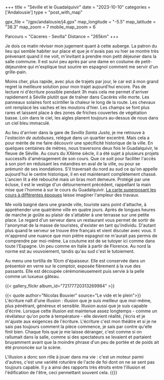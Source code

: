 +++
title = "Séville et le Guadalquivir"
date = "2023-10-10"
categories = ['Andalousie']
type = "post_with_map"

gpx_file = "/gpx/andalousie/j4.gpx"
map_longitude = "-5.5"
map_latitude = "38.3"
map_zoom = 7
mobile_map_zoom = 6

Parcours = "Cáceres - Sevilla"
Distance = "265km"
+++

Je dois ce matin réviser mon jugement quant à cette auberge. La patron du lieu qui semble habiter sur place et que je n'avais pas vu hier 
se montre très prévenant quand il me voit, m'invitant à prendre mon petit déjeuner dans la salle commune. Il est suivi peu après par une 
dame en costume de petit-déjeunière qui m'explique tout sourire en espagnol comment me servir d'un grille-pain.

Moins cher, plus rapide, avec plus de trajets par jour, le car est à mon grand regret la meilleure solution pour mon trajet aujourd'hui 
encore. Pas de lecture ni d'écriture possible pendant 3h mais cela me permet d'arriver rapidement à Séville plutôt que de traîner dans 
Cacérès ville morte. 
Les panneaux solaires font scintiller la chaleur le long de la route. Les chevaux ont remplacé les vaches et les moutons d'hier. Les 
champs se font plus rares et laissent place à des zones de friches couvertes de végétation basse. Loin dans le ciel, les aigles planent 
toujours au-dessus de nous dans un ciel bleu immaculé.

Au lieu d'arriver dans la gare de *Sevilla Santa Justa*, je me retrouve à l'*estación de autobuses*, relégué dans 
un quartier excentré. Mais cela a pour mérite de me faire découvrir une spécificité historique de la ville. En quelques centaines de mètres, 
nous traversons deux fois le Guadalquivir, le fleuve de Séville. Au cours du XXème siècle, il a été sujet à plusieurs projets successifs 
d'aménagement de son cours. Que ce soit pour faciliter l'accès à son port en réduisant les méandres en aval de la ville, ou pour se prémunir 
de ses inondations. S'il traversait du nord au sud ce qu'on appelle aujourd'hui le centre historique, il en est maintenant complètement 
chassé. L'ancien lit a été rebouché mais un bras mort demeure. Protégé par une écluse, il est le vestige d'un détournement précédent, 
rappellant la main mise que l'homme à sur le cours du Guadalquivir. [La carte superposant les cours à 
différentes époques](https://es.wikipedia.org/wiki/Usuario:Takashi_kurita/Muestras#/media/Archivo:R%C3%ADo_Guadalquivir_en_Sevilla_y_sus_cambios.png) 
laisse imaginer l'ampleur des travaux.

Me voilà baigné dans une grande ville, touriste sans point d'attache, à appréhender une quatrième ville en quatre jours. Après de longues 
heures de marche je goûte au plaisir de s'attabler à une terrasse sur une petite place. Le regard d'un serveur dans un restaurant vous 
permet de sortir de l'anonymat de la masse de touristes, d'exister en tant qu'individu. D'autant plus quand le serveur se trouve être 
français et vient discuter avec vous. Il m'apprend une nuance que mon piètre espagnol ne m'aurait pas permis de comprendre par moi-même. 
La coutume est de se tutoyer ici comme dans toute l'Espagne. Un peu comme en Italie à partir de Florence. Au nord la norme est au vouvoiement, 
tandis qu'au sud c'est le tutoiement.

Au menu une tortilla de 10cm d'épaisseur. Elle est conservée dans un présentoir en verre sur le comptoir, exposée fièrement à la vue des passants. 
Elle est découpée cérémonieusement puis servie à la pelle comme un luxueux gâteau.

{{< gallery_flickr album_id="72177720313269984" >}}

{{< quote author="Nicolas Bouvier" source="Le vide et le plein">}}
L'écriture naît d'une illusion : illusion que je suis meilleur que moi-même, plus pénétrant, généreux et sensible. Illusion aussi que je suis 
capable d'écrire. Lorsque cette illusion est maintenue assez longtemps - comme un révélateur qu'on porte à température - elle devient réalité, 
j'écris et je m'ajuste aux exigences de l'écriture. L'écriture c'est mon théâtre et si je ne sais pas toujours comment la pièce commence, 
je sais par contre qu'elle finit bien. Chaque fois que je me laisse déranger, c'est comme si on rallumait dans la salle, comme si des spectateurs 
se levaient et partaient bruyamment avant que la moindre phrase d'un peu de portée et de poids ait été prononcée sur la scène.

L'illusion a donc son rôle à jouer dans ma vie : c'est un moteur parmi d'autres, c'est une variété roturière de l'acte de foi dont on ne se sent 
pas toujours capable. Il y a ainsi des rapports très étroits entre l'illusion et l'édification de l'être, ceci permettant souvent cela.
{{</quote>}}    